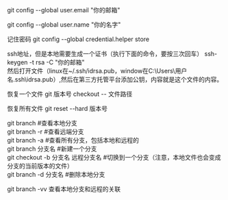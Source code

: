 git config --global user.email "你的邮箱"  

git config --global user.name "你的名字"

  
记住密码 git config --global credential.helper store  


ssh地址，但是本地需要生成一个证书（执行下面的命令，要按三次回车）
ssh-keygen -t rsa -C "你的邮箱"  
然后打开文件（linux在~/.ssh/idrsa.pub，window在C:\Users\用户名.ssh\idrsa.pub）,然后在第三方托管平台添加公钥，内容就是这个文件的内容。

恢复一个文件
git 版本号 checkout -- 文件路径  

恢复所有文件
git reset --hard 版本号  


git branch #查看本地分支  
git branch -r #查看远端分支  
git branch -a #查看所有分支，包括本地和远程的  
git branch 分支名 #新建一个分支  
git checkout -b 分支名  远程分支名  #切换到一个分支（注意，本地文件也会变成分支的当前版本的文件）  
git branch -d 分支名 #删除本地分支

  
git branch -vv 查看本地分支和远程的关联  






  